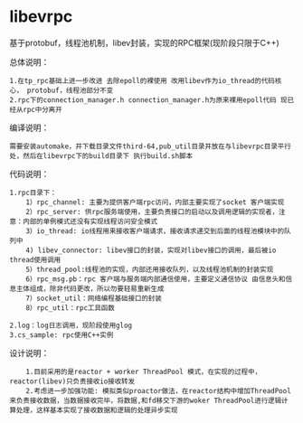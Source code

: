 # libevrpc
基于protobuf，线程池机制，libev封装，实现的RPC框架(现阶段只限于C++)

总体说明：

    1.在tp_rpc基础上进一步改进 去除epoll的裸使用 改用libev作为io_thread的代码核心， protobuf，线程池部分不变
    2.rpc下的connection_manager.h connection_manager.h为原来裸用epoll代码 现已经从rpc中分离开

编译说明：

    需要安装automake，并下载目录文件third-64,pub_util目录并放在与libevrpc目录平行处，然后在libevrpc下的build目录下 执行build.sh脚本


代码说明：

    1.rpc目录下：
        1）rpc_channel: 主要为提供客户端rpc访问，内部主要实现了socket 客户端实现
        2）rpc_server: 供rpc服务端使用，主要负责接口的启动以及调用逻辑的实现者，注意：内部的单例模式还没有实现线程访问安全模式
        3）io_thread: io线程用来接收客户端请求，接收请求递交到后面的线程池模块中的队列中
        4) libev_connector: libev接口的封装，实现对libev接口的调用，最后被io thread使用调用 
        5）thread_pool:线程池的实现，内部还用接收队列，以及线程池机制的封装实现
        6）rpc_msg.pb：rpc 客户端与服务端内部通信使用，主要定义通信协议 由信息头和信息主体组成，除非代码更改，所以勿要轻易重新生成
        7）socket_util：网络编程基础接口的封装
        8）rpc_util：rpc工具函数
        
    2.log：log日志调用，现阶段使用glog
    3.cs_sample: rpc使用C++实例


设计说明：

        1.目前采用的是reactor + worker ThreadPool 模式，在实现的过程中，reactor(libev)只负责接收io接收转发
        2.考虑进一步加强功能: 模拟类似proactor做法，在reactor结构中增加ThreadPool来负责接收数据，当数据接收完毕，将数据,和fd移交下游的woker ThreadPool进行逻辑计算处理，这样基本实现了接收数据和逻辑的处理异步实现
